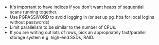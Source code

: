 - It's important to have indices if you don't want heaps of sequential scans running together.
- Use PGPASSWORD to avoid logging in (or set up pg_hba for local logins without passwords)
- Limit parallelism to be similar to the number of CPUs.
- If you are writing out lots of rows, pick an appropriately fast/parallel storage system e.g. high-end SSDs, RAID.

